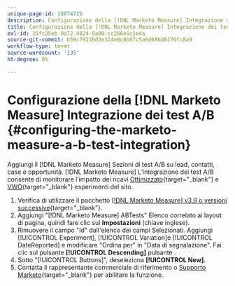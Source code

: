 ```yaml
---
unique-page-id: 18874726
description: Configurazione della [!DNL Marketo Measure] Integrazione dei test A/B - [!DNL Marketo Measure] - Documentazione del prodotto
title: Configurazione della [!DNL Marketo Measure] Integrazione dei test A/B
exl-id: 25fc25eb-9a72-4824-9a98-cc286e5c1e4a
source-git-commit: b59c79236d3e324e8c8b07c5a6d68bd8176fc8a9
workflow-type: tm+mt
source-wordcount: '135'
ht-degree: 0%

---
```


# Configurazione della [!DNL Marketo Measure] Integrazione dei test A/B {#configuring-the-marketo-measure-a-b-test-integration}

Aggiungi il [!DNL Marketo Measure] Sezioni di test A/B su lead, contatti, case e opportunità. [!DNL Marketo Measure] L’integrazione dei test A/B consente di monitorare l’impatto dei ricavi [Ottimizzato](https://optimizely.com/){target=&quot;_blank&quot;} e [VWO](https://vwo.com/){target=&quot;_blank&quot;} esperimenti del sito.

1. Verifica di utilizzare il pacchetto [[!DNL Marketo Measure] v3.9 o versioni successive](https://appexchange.salesforce.com/appxListingDetail?listingId=a0N3000000B3KLuEAN){target=&quot;_blank&quot;}.
1. Aggiungi &quot;[!DNL Marketo Measure] ABTests&quot; Elenco correlato ai layout di pagina, quindi fare clic sul **Impostazioni** (chiave inglese).
1. Rimuovere il campo &quot;Id&quot; dall&#39;elenco dei campi Selezionati. Aggiungi [!UICONTROL Experiment], [!UICONTROL Variation]e [!UICONTROL DateReported] e modificare &quot;Ordina per&quot; in &quot;Data di segnalazione&quot;. Fai clic sul pulsante **[!UICONTROL Descending]** pulsante .
1. Sotto &quot;[!UICONTROL Buttons]&quot;, deseleziona **[!UICONTROL New]**.
1. Contatta il rappresentante commerciale di riferimento o [Supporto Marketo](https://nation.marketo.com/t5/support/ct-p/Support){target=&quot;_blank&quot;} per abilitare la funzione.
